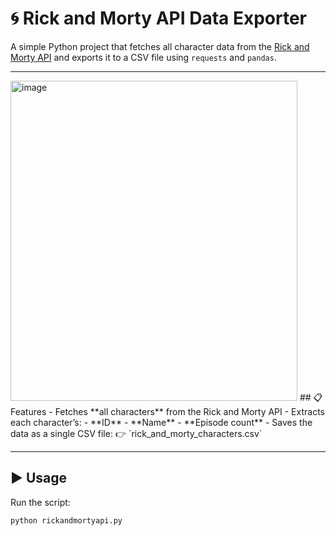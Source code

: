 # 🌀 Rick and Morty API Data Exporter

A simple Python project that fetches all character data from the [Rick and Morty API](https://rickandmortyapi.com/) and exports it to a CSV file using `requests` and `pandas`.


---
<img width="459" height="512" alt="image" src="https://github.com/user-attachments/assets/e4f7fcb5-b286-4b4b-87df-9d383959f3ff" />
## 📋 Features
- Fetches **all characters** from the Rick and Morty API  
- Extracts each character’s:
  - **ID**
  - **Name**
  - **Episode count**
- Saves the data as a single CSV file:  
  👉 `rick_and_morty_characters.csv`

---

## ▶️ Usage
Run the script:

```bash
python rickandmortyapi.py
